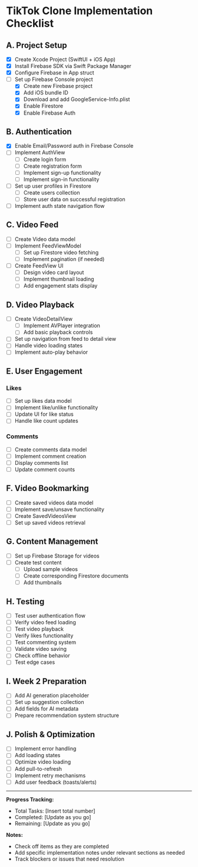# TikTok Clone Implementation Checklist

## A. Project Setup
- [x] Create Xcode Project (SwiftUI + iOS App)
- [x] Install Firebase SDK via Swift Package Manager
- [x] Configure Firebase in App struct
- [ ] Set up Firebase Console project
  - [x] Create new Firebase project
  - [x] Add iOS bundle ID
  - [x] Download and add GoogleService-Info.plist
  - [x] Enable Firestore
  - [x] Enable Firebase Auth

## B. Authentication
- [x] Enable Email/Password auth in Firebase Console
- [ ] Implement AuthView
  - [ ] Create login form
  - [ ] Create registration form
  - [ ] Implement sign-up functionality
  - [ ] Implement sign-in functionality
- [ ] Set up user profiles in Firestore
  - [ ] Create users collection
  - [ ] Store user data on successful registration
- [ ] Implement auth state navigation flow

## C. Video Feed
- [ ] Create Video data model
- [ ] Implement FeedViewModel
  - [ ] Set up Firestore video fetching
  - [ ] Implement pagination (if needed)
- [ ] Create FeedView UI
  - [ ] Design video card layout
  - [ ] Implement thumbnail loading
  - [ ] Add engagement stats display

## D. Video Playback
- [ ] Create VideoDetailView
  - [ ] Implement AVPlayer integration
  - [ ] Add basic playback controls
- [ ] Set up navigation from feed to detail view
- [ ] Handle video loading states
- [ ] Implement auto-play behavior

## E. User Engagement
### Likes
- [ ] Set up likes data model
- [ ] Implement like/unlike functionality
- [ ] Update UI for like status
- [ ] Handle like count updates

### Comments
- [ ] Create comments data model
- [ ] Implement comment creation
- [ ] Display comments list
- [ ] Update comment counts

## F. Video Bookmarking
- [ ] Create saved videos data model
- [ ] Implement save/unsave functionality
- [ ] Create SavedVideosView
- [ ] Set up saved videos retrieval

## G. Content Management
- [ ] Set up Firebase Storage for videos
- [ ] Create test content
  - [ ] Upload sample videos
  - [ ] Create corresponding Firestore documents
  - [ ] Add thumbnails

## H. Testing
- [ ] Test user authentication flow
- [ ] Verify video feed loading
- [ ] Test video playback
- [ ] Verify likes functionality
- [ ] Test commenting system
- [ ] Validate video saving
- [ ] Check offline behavior
- [ ] Test edge cases

## I. Week 2 Preparation
- [ ] Add AI generation placeholder
- [ ] Set up suggestion collection
- [ ] Add fields for AI metadata
- [ ] Prepare recommendation system structure

## J. Polish & Optimization
- [ ] Implement error handling
- [ ] Add loading states
- [ ] Optimize video loading
- [ ] Add pull-to-refresh
- [ ] Implement retry mechanisms
- [ ] Add user feedback (toasts/alerts)

---

**Progress Tracking:**
- Total Tasks: [Insert total number]
- Completed: [Update as you go]
- Remaining: [Update as you go]

**Notes:**
- Check off items as they are completed
- Add specific implementation notes under relevant sections as needed
- Track blockers or issues that need resolution